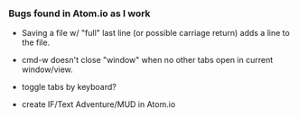 ### Bugs found in Atom.io as I work

- Saving a file w/ "full" last line (or possible carriage return) adds a line to the file.
- cmd-w doesn't close "window" when no other tabs open in current window/view.
- toggle tabs by keyboard?

- create IF/Text Adventure/MUD in Atom.io
